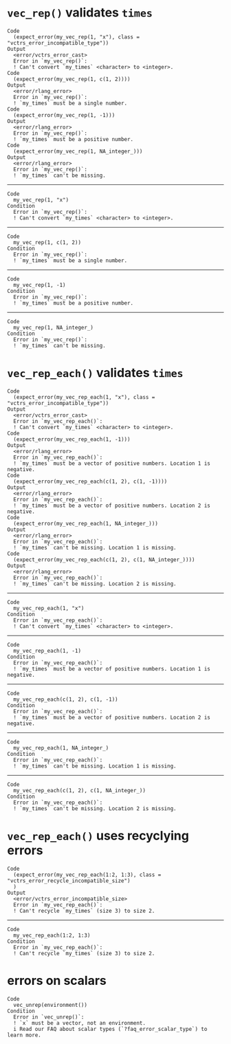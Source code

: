 # `vec_rep()` validates `times`

    Code
      (expect_error(my_vec_rep(1, "x"), class = "vctrs_error_incompatible_type"))
    Output
      <error/vctrs_error_cast>
      Error in `my_vec_rep()`:
      ! Can't convert `my_times` <character> to <integer>.
    Code
      (expect_error(my_vec_rep(1, c(1, 2))))
    Output
      <error/rlang_error>
      Error in `my_vec_rep()`:
      ! `my_times` must be a single number.
    Code
      (expect_error(my_vec_rep(1, -1)))
    Output
      <error/rlang_error>
      Error in `my_vec_rep()`:
      ! `my_times` must be a positive number.
    Code
      (expect_error(my_vec_rep(1, NA_integer_)))
    Output
      <error/rlang_error>
      Error in `my_vec_rep()`:
      ! `my_times` can't be missing.

---

    Code
      my_vec_rep(1, "x")
    Condition
      Error in `my_vec_rep()`:
      ! Can't convert `my_times` <character> to <integer>.

---

    Code
      my_vec_rep(1, c(1, 2))
    Condition
      Error in `my_vec_rep()`:
      ! `my_times` must be a single number.

---

    Code
      my_vec_rep(1, -1)
    Condition
      Error in `my_vec_rep()`:
      ! `my_times` must be a positive number.

---

    Code
      my_vec_rep(1, NA_integer_)
    Condition
      Error in `my_vec_rep()`:
      ! `my_times` can't be missing.

# `vec_rep_each()` validates `times`

    Code
      (expect_error(my_vec_rep_each(1, "x"), class = "vctrs_error_incompatible_type"))
    Output
      <error/vctrs_error_cast>
      Error in `my_vec_rep_each()`:
      ! Can't convert `my_times` <character> to <integer>.
    Code
      (expect_error(my_vec_rep_each(1, -1)))
    Output
      <error/rlang_error>
      Error in `my_vec_rep_each()`:
      ! `my_times` must be a vector of positive numbers. Location 1 is negative.
    Code
      (expect_error(my_vec_rep_each(c(1, 2), c(1, -1))))
    Output
      <error/rlang_error>
      Error in `my_vec_rep_each()`:
      ! `my_times` must be a vector of positive numbers. Location 2 is negative.
    Code
      (expect_error(my_vec_rep_each(1, NA_integer_)))
    Output
      <error/rlang_error>
      Error in `my_vec_rep_each()`:
      ! `my_times` can't be missing. Location 1 is missing.
    Code
      (expect_error(my_vec_rep_each(c(1, 2), c(1, NA_integer_))))
    Output
      <error/rlang_error>
      Error in `my_vec_rep_each()`:
      ! `my_times` can't be missing. Location 2 is missing.

---

    Code
      my_vec_rep_each(1, "x")
    Condition
      Error in `my_vec_rep_each()`:
      ! Can't convert `my_times` <character> to <integer>.

---

    Code
      my_vec_rep_each(1, -1)
    Condition
      Error in `my_vec_rep_each()`:
      ! `my_times` must be a vector of positive numbers. Location 1 is negative.

---

    Code
      my_vec_rep_each(c(1, 2), c(1, -1))
    Condition
      Error in `my_vec_rep_each()`:
      ! `my_times` must be a vector of positive numbers. Location 2 is negative.

---

    Code
      my_vec_rep_each(1, NA_integer_)
    Condition
      Error in `my_vec_rep_each()`:
      ! `my_times` can't be missing. Location 1 is missing.

---

    Code
      my_vec_rep_each(c(1, 2), c(1, NA_integer_))
    Condition
      Error in `my_vec_rep_each()`:
      ! `my_times` can't be missing. Location 2 is missing.

# `vec_rep_each()` uses recyclying errors

    Code
      (expect_error(my_vec_rep_each(1:2, 1:3), class = "vctrs_error_recycle_incompatible_size")
      )
    Output
      <error/vctrs_error_incompatible_size>
      Error in `my_vec_rep_each()`:
      ! Can't recycle `my_times` (size 3) to size 2.

---

    Code
      my_vec_rep_each(1:2, 1:3)
    Condition
      Error in `my_vec_rep_each()`:
      ! Can't recycle `my_times` (size 3) to size 2.

# errors on scalars

    Code
      vec_unrep(environment())
    Condition
      Error in `vec_unrep()`:
      ! `x` must be a vector, not an environment.
      i Read our FAQ about scalar types (`?faq_error_scalar_type`) to learn more.

